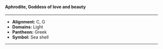 #### Aphrodite, Goddess of love and beauty
___

- **Alignment:** C, G
- **Domains:** Light
- **Pantheon:** Greek
- **Symbol:** Sea shell
___

